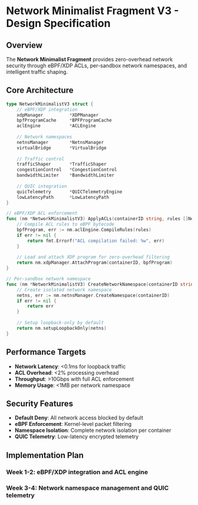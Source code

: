# Network Minimalist Fragment V3 - Design Specification

## Overview

The **Network Minimalist Fragment** provides zero-overhead network security through eBPF/XDP ACLs, per-sandbox network namespaces, and intelligent traffic shaping.

## Core Architecture

```go
type NetworkMinimalistV3 struct {
    // eBPF/XDP integration
    xdpManager          *XDPManager
    bpfProgramCache     *BPFProgramCache
    aclEngine           *ACLEngine
    
    // Network namespaces
    netnsManager        *NetnsManager
    virtualBridge       *VirtualBridge
    
    // Traffic control
    trafficShaper       *TrafficShaper
    congestionControl   *CongestionControl
    bandwidthLimiter    *BandwidthLimiter
    
    // QUIC integration
    quicTelemetry       *QUICTelemetryEngine
    lowLatencyPath      *LowLatencyPath
}

// eBPF/XDP ACL enforcement
func (nm *NetworkMinimalistV3) ApplyACLs(containerID string, rules []NetworkRule) error {
    // Compile ACL rules to eBPF bytecode
    bpfProgram, err := nm.aclEngine.CompileRules(rules)
    if err != nil {
        return fmt.Errorf("ACL compilation failed: %w", err)
    }
    
    // Load and attach XDP program for zero-overhead filtering
    return nm.xdpManager.AttachProgram(containerID, bpfProgram)
}

// Per-sandbox network namespace
func (nm *NetworkMinimalistV3) CreateNetworkNamespace(containerID string) error {
    // Create isolated network namespace
    netns, err := nm.netnsManager.CreateNamespace(containerID)
    if err != nil {
        return err
    }
    
    // Setup loopback-only by default
    return nm.setupLoopbackOnly(netns)
}
```

## Performance Targets
- **Network Latency**: <0.1ms for loopback traffic
- **ACL Overhead**: <2% processing overhead
- **Throughput**: >10Gbps with full ACL enforcement
- **Memory Usage**: <1MB per network namespace

## Security Features
- **Default Deny**: All network access blocked by default
- **eBPF Enforcement**: Kernel-level packet filtering
- **Namespace Isolation**: Complete network isolation per container
- **QUIC Telemetry**: Low-latency encrypted telemetry

## Implementation Plan
### Week 1-2: eBPF/XDP integration and ACL engine
### Week 3-4: Network namespace management and QUIC telemetry